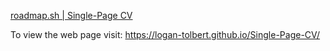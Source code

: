 [roadmap.sh | Single-Page CV](https://roadmap.sh/projects/single-page-cv)

To view the web page visit: https://logan-tolbert.github.io/Single-Page-CV/
